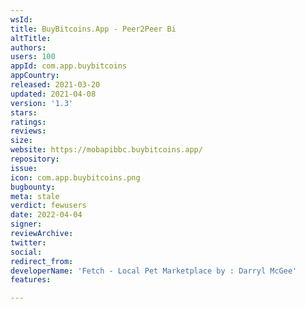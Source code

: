 ```yaml
---
wsId: 
title: BuyBitcoins.App - Peer2Peer Bi
altTitle: 
authors: 
users: 100
appId: com.app.buybitcoins
appCountry: 
released: 2021-03-20
updated: 2021-04-08
version: '1.3'
stars: 
ratings: 
reviews: 
size: 
website: https://mobapibbc.buybitcoins.app/
repository: 
issue: 
icon: com.app.buybitcoins.png
bugbounty: 
meta: stale
verdict: fewusers
date: 2022-04-04
signer: 
reviewArchive: 
twitter: 
social: 
redirect_from: 
developerName: 'Fetch - Local Pet Marketplace by : Darryl McGee'
features: 

---
```


